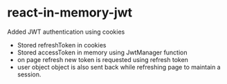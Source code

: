 # react-in-memory-jwt

Added JWT authentication using cookies
- Stored refreshToken in cookies
- Stored accessToken in memory using JwtManager function
- on page refresh new token is requested using refresh token
- user object object is also sent back while refreshing page to maintain a session.
